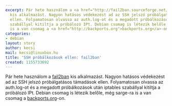 ```yaml
---
excerpt: Pár hete használom a <a href="http://fail2ban.sourceforge.net/">fail2ban</a>
  kis alkalmazást. Nagyon hatásos védekezést ad az SSH jelszó próbálgatásos támadások
  ellen. Folyamatosan olvassa az auth.log-ot és a megadott próbálkozások után iptables
  szabállyal kitiltja a próbálozó IPt. Debian csomag is létezik belőle, még sarge-ra
  is a van csomag a <a href="http://backports.org">backports.org</a>-on.
categories:
- debian
layout: story
author: kecsi
mail: kecsi@linuxbox.hu
title: 'SSH próbálkozások ellen: fail2ban'
created: 1155733692
---
```

Pár hete használom a <a href="http://fail2ban.sourceforge.net/">fail2ban</a> kis alkalmazást. Nagyon hatásos védekezést ad az SSH jelszó próbálgatásos támadások ellen. Folyamatosan olvassa az auth.log-ot és a megadott próbálkozások után iptables szabállyal kitiltja a próbálozó IPt. Debian csomag is létezik belőle, még sarge-ra is a van csomag a <a href="http://backports.org">backports.org</a>-on.
